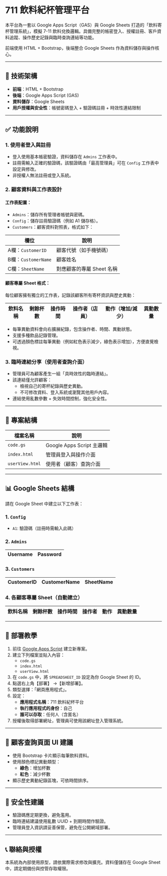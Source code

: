 # 711 飲料紀杯管理平台

本平台為一套以 Google Apps Script（GAS）與 Google Sheets 打造的「飲料寄杯管理系統」，模擬 7-11 飲料兌換邏輯。具備完整的帳密登入、授權註冊、客戶資料追蹤、操作歷史記錄與臨時查詢連結等功能。

前端使用 HTML + Bootstrap，後端整合 Google Sheets 作為資料儲存與操作核心。

---

## 🔧 技術架構

- **前端**：HTML + Bootstrap
- **後端**：Google Apps Script (GAS)
- **資料儲存**：Google Sheets
- **用戶授權與安全性**：帳號密碼登入 + 驗證碼註冊 + 時效性連結限制

---

## ✅ 功能說明

### 1. 使用者登入與註冊

- 登入使用基本帳密驗證，資料儲存在 `Admins` 工作表中。
- 註冊需輸入正確的驗證碼，該驗證碼由「最高管理員」可在 `Config` 工作表中設定與修改。
- 非授權人無法註冊或登入系統。

### 2. 顧客資料與工作表設計

#### 工作表配置：

- `Admins`：儲存所有管理者帳號與密碼。
- `Config`：儲存註冊驗證碼（例如 A1 儲存格）。
- `Customers`：顧客資料對照表，格式如下：

| 欄位         | 說明                   |
|--------------|------------------------|
| A欄：`CustomerID` | 顧客代號（如手機號碼）     |
| B欄：`CustomerName` | 顧客姓名              |
| C欄：`SheetName` | 對應顧客的專屬 Sheet 名稱 |

#### 顧客專屬 Sheet 格式：

每位顧客擁有獨立的工作表，記錄該顧客所有寄杯資訊與歷史異動：

| 飲料名稱 | 剩餘杯數 | 操作時間 | 操作者（店員） | 動作（增加/減少） | 異動數量 |
|----------|-----------|-----------|----------------|------------------|----------|

- 每筆異動資料會向右擴展紀錄，包含操作者、時間、異動狀態。
- 支援多種飲品記錄管理。
- 可透過顏色標註每筆異動（例如紅色表示減少，綠色表示增加），方便直覺檢視。

### 3. 臨時連結分享（使用者查詢介面）

- 管理員可為顧客產生一組「具時效性的臨時連結」。
- 該連結僅允許顧客：
  - 檢視自己的寄杯紀錄與歷史異動。
  - 不可修改資料、登入系統或瀏覽其他用戶內容。
- 連結使用亂數參數 + 失效時間控制，強化安全性。

---

## 📁 專案結構

| 檔案名稱         | 說明                         |
|------------------|------------------------------|
| `code.gs`        | Google Apps Script 主邏輯     |
| `index.html`     | 管理員登入與操作介面         |
| `userView.html`  | 使用者（顧客）查詢介面       |

---

## 📊 Google Sheets 結構

請在 Google Sheet 中建立以下工作表：

### 1. `Config`
- `A1`: 驗證碼（註冊時需輸入此碼）

### 2. `Admins`
| Username | Password |
|----------|----------|

### 3. `Customers`
| CustomerID | CustomerName | SheetName |
|------------|---------------|-----------|

### 4. 各顧客專屬 Sheet（自動建立）
| 飲料名稱 | 剩餘杯數 | 操作時間 | 操作者 | 動作 | 異動數量 |
|----------|-----------|-----------|--------|------|----------|

---

## 🚀 部署教學

1. 前往 [Google Apps Script](https://script.google.com/) 建立新專案。
2. 建立下列檔案並貼入內容：
   - `code.gs`
   - `index.html`
   - `userView.html`
3. 在 `code.gs` 中，將 `SPREADSHEET_ID` 設定為你 Google Sheet 的 ID。
4. 點選右上角【部署】 →【新增部署】。
5. 類型選擇：「網頁應用程式」。
6. 設定：
   - **應用程式名稱**：711 飲料紀杯平台
   - **執行應用程式的身份**：自己
   - **誰可以存取**：任何人（含匿名）
7. 授權後取得部署網址，管理員可使用該網址登入管理系統。

---

## 🎨 顧客查詢頁面 UI 建議

- 使用 Bootstrap 卡片顯示每筆飲料資料。
- 使用顏色標記異動類型：
  - **綠色**：增加杯數
  - **紅色**：減少杯數
- 顯示歷史異動紀錄區塊，可依時間排序。

---

## 🔐 安全性建議

- 驗證碼應定期更換，避免濫用。
- 臨時連結建議使用亂數 UUID + 到期時間作驗證。
- 管理員登入資訊請妥善保管，避免在公開網域部署。

---

## 📞 聯絡與授權

本系統為內部使用原型，請依實際需求修改與擴充。資料僅儲存在 Google Sheet 中，請定期備份與控管存取權限。
